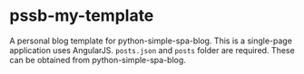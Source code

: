 # pssb-my-template
A personal blog template for python-simple-spa-blog. This is a single-page application uses AngularJS.
```posts.json``` and ```posts``` folder are required. These can be obtained from python-simple-spa-blog.